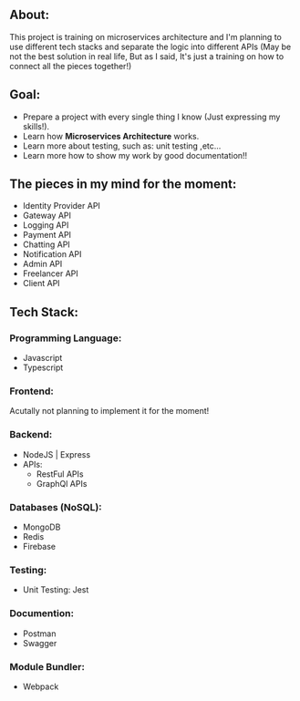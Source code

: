 ## About:

This project is training on microservices architecture and I'm planning to use different tech stacks and separate the logic into different APIs (May be not the best solution in real life, But as I said, It's just a training on how to connect all the pieces together!)

## Goal:
 - Prepare a project with every single thing I know (Just expressing my skills!).
 - Learn how **Microservices Architecture** works.
 - Learn more about testing, such as: unit testing ,etc...
 - Learn more how to show my work by good documentation!!

## The pieces in my mind for the moment: 
- Identity Provider API
- Gateway API
- Logging API
- Payment API
- Chatting API
- Notification API
- Admin API
- Freelancer API
- Client API

## Tech Stack:
### Programming Language: 
   - Javascript
   - Typescript
   
### Frontend: 
Acutally not planning to implement it for the moment!

### Backend:
 - NodeJS | Express
 - APIs:
    - RestFul APIs
    - GraphQl APIs
    
### Databases (NoSQL):
  - MongoDB
  - Redis
  - Firebase
### Testing:
 - Unit Testing: Jest
 
### Documention:
- Postman
- Swagger

### Module Bundler:
 - Webpack
